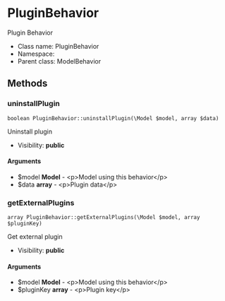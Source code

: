 PluginBehavior
===============

Plugin Behavior




* Class name: PluginBehavior
* Namespace: 
* Parent class: ModelBehavior







Methods
-------


### uninstallPlugin

    boolean PluginBehavior::uninstallPlugin(\Model $model, array $data)

Uninstall plugin



* Visibility: **public**


#### Arguments
* $model **Model** - &lt;p&gt;Model using this behavior&lt;/p&gt;
* $data **array** - &lt;p&gt;Plugin data&lt;/p&gt;



### getExternalPlugins

    array PluginBehavior::getExternalPlugins(\Model $model, array $pluginKey)

Get external plugin



* Visibility: **public**


#### Arguments
* $model **Model** - &lt;p&gt;Model using this behavior&lt;/p&gt;
* $pluginKey **array** - &lt;p&gt;Plugin key&lt;/p&gt;


